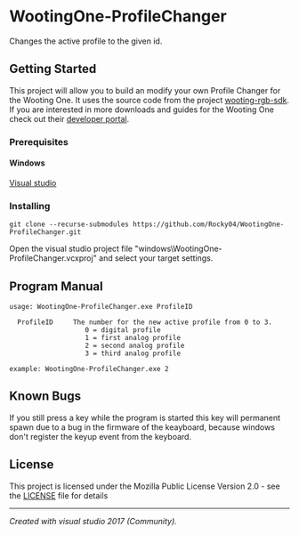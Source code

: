 # WootingOne-ProfileChanger
Changes the active profile to the given id.

## Getting Started

This project will allow you to build an modify your own Profile Changer for the Wooting One. It uses the source code from the project [wooting-rgb-sdk](https://github.com/WootingKb/wooting-rgb-sdk). If you are interested in more downloads and guides for the Wooting One check out their [developer portal](https://dev.wooting.nl).


### Prerequisites

#### Windows
[Visual studio](https://visualstudio.microsoft.com/)

### Installing
```
git clone --recurse-submodules https://github.com/Rocky04/WootingOne-ProfileChanger.git
```
Open the visual studio project file "windows\WootingOne-ProfileChanger.vcxproj" and select your target settings.

## Program Manual
```
usage: WootingOne-ProfileChanger.exe ProfileID

  ProfileID     The number for the new active profile from 0 to 3.
                   0 = digital profile
                   1 = first analog profile
                   2 = second analog profile
                   3 = third analog profile

example: WootingOne-ProfileChanger.exe 2
```

## Known Bugs
If you still press a key while the program is started this key will permanent spawn due to a bug in the firmware of the keayboard, because windows don't register the keyup event from the keyboard.

## License
This project is licensed under the Mozilla Public License Version 2.0 - see the [LICENSE](README.md) file for details
<hr>
<i>Created with visual studio 2017 (Community).</i>
